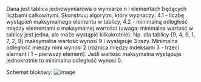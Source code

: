 Dana jest tablica jednowymiarowa o wymiarze n i elementach będących liczbami całkowitymi. Skonstruuj algorytm, który wyznaczy: 
4.1 - liczbę wystąpień maksymalnego elementu w tablicy, 
4.2 - minimalną odległość między elementami o maksymalnej wartości (uwaga: minimalna wartość w tablicy jest jedna, ale może wystąpić kilkakrotnie). 
Np. dla tablicy {9, 4, 9, 1, 7, 2, 9} maksymalna wartość wynosi 9 i występuje 3 razy. 
Minimalna odległość miedzy nimi wynosi 2 (różnica między indeksami 3 - trzeci element i 1 – pierwszy element). 
Jeśli wartość maksymalna występuje jednokrotnie to minimalna odległość wynosi 0.

Schemat blokowy:
![image](https://user-images.githubusercontent.com/99660019/216689063-1673453b-c598-4c6c-adb7-f3f036fadd6a.png)
